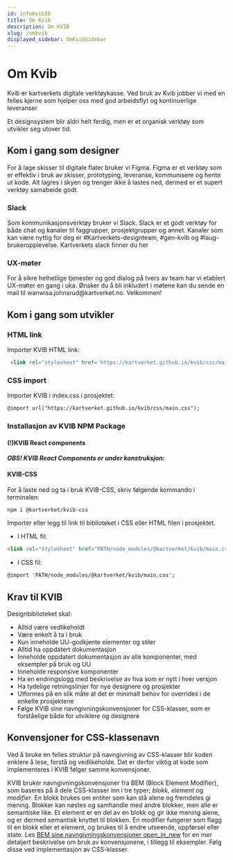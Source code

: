 ```yaml
---
id: infoKvibID
title: Om Kvib
description: Om KVIB
slug: /omkvib
displayed_sidebar: OmKvibSidebar
---
```

# Om Kvib
<p class="heading heading__h1--s">
Kvib er kartverkets digitale verktøykasse. 
Ved bruk av Kvib jobber vi med en felles kjerne som hjelper oss med god arbeidsflyt og kontinuerlige leveranser
</p>

Et designsystem blir aldri helt ferdig, men er et organisk verktøy som utvikler seg utover tid.

## Kom i gang som designer
<p class="body-text body-text--sml">For å lage skisser til digitale flater bruker vi Figma. Figma er et verktøy som er effektiv i bruk av skisser, prototyping, leveranse, kommunisere og hente ut kode. 
Alt lagres i skyen og trenger ikke å lastes ned, dermed er et supert verktøy samabeide godt.</p>

### Slack
<p class="body-text body-text--sml">
Som kommunikasjonsverktøy bruker vi Slack. Slack er et godt verktøy for både chat og kanaler til faggrupper, prosjektgrupper og annet. 
Kanaler som kan være nyttig for deg er #Kartverkets-designteam, #gen-kvib og #laug-brukeropplevelse. Kartverkets slack finner du her
</p>

### UX-møter
<p class="body-text body-text--sml">
For å sikre helhetlige tjenester og god dialog på tvers av team har vi etablert UX-møter en gang i uka. 
Ønsker du å bli inkludert i møtene kan du sende en mail til wanwisa.johnsrud@kartverket.no. Velkommen!
</p>

## Kom i gang som utvikler
### HTML link
Importer KVIB HTML link:

```markdown
 <link rel="stylesheet" href='https://kartverket.github.io/kvib/css/main.css'>
```

### CSS import
Importer KVIB i index.css i prosjektet:

```markdown
@import url("https://kartverket.github.io/kvib/css/main.css");
```

### Installasjon av KVIB NPM Package

#### (!)KVIB React components
***OBS! KVIB React Components er under konstruksjon:***

#### KVIB-CSS

For å laste ned og ta i bruk KVIB-CSS, skriv følgende kommando i terminalen:

```markdown
npm i @kartverket/kvib-css
```

Importer eller legg til link til biblioteket i CSS eller HTML filen i prosjektet.

- I HTML fil:

```markdown
<link rel="stylesheet" href="PATH/node_modules/@kartverket/kvib/main.css">
```

- I CSS fil:

```markdown
@import 'PATH/node_modules/@kartverket/kvib/main.css';
```

## Krav til KVIB

Designbiblioteket skal:

* Alltid være vedlikeholdt
* Være enkelt å ta i bruk
* Kun inneholde UU-godkjente elementer og stiler
* Alltid ha oppdatert dokumentasjon
* Inneholde oppdatert dokumentasjon av alle komponenter, med eksempler på bruk og UU
* Inneholde responsive komponenter
* Ha en endringslogg med beskrivelse av hva som er nytt i hver versjon
* Ha tydelige retningslinjer for nye designere og prosjekter
* Utformes på en slik måte at det er minimalt behov for overrides i de enkelte prosjektene
* Følge KVIB sine navngivningskonvensjoner for CSS-klasser, som er forståelige både for utviklere og designere


## Konvensjoner for CSS-klassenavn
Ved å bruke en felles struktur på navngivning av CSS-klasser blir koden enklere å lese, forstå og vedlikeholde. Det er derfor viktig at kode som implementeres i KVIB følger samme konvensjoner.

KVIB bruker navngivningskonvensjoner fra BEM (Block Element Modifier), som baseres på å dele CSS-klasser inn i tre typer; _blokk, element_ og _modifier_. En blokk brukes om entiter som kan stå alene og fremdeles gi mening.
Blokker kan nøstes og samhandle med andre blokker, men alle er semantiske like.
Et element er en del av en blokk og gir ikke mening alene, og er dermed semantisk knyttet til blokken. En modifier fungerer som flagg til en blokk eller et element, og brukes til å endre utseende, oppførsel eller state.
Les [BEM sine navngivningskonvensjoner <span class="material-symbols-outlined">open_in_new</span>](https://en.bem.info/methodology/naming-convention/) for en mer detaljert beskrivelse om bruk av konvensjonene, i tillegg til eksempler. Følg disse ved implementasjon av CSS-klasser. 
